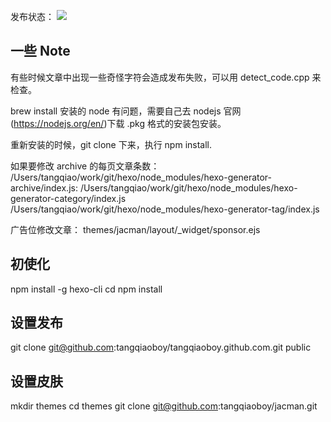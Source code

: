 发布状态：  ![](https://travis-ci.com/tangqiaoboy/tangqiaoboy.github.com.svg?branch=source)


## 一些 Note

有些时候文章中出现一些奇怪字符会造成发布失败，可以用 detect_code.cpp 来检查。

brew install 安装的 node 有问题，需要自己去 nodejs 官网(https://nodejs.org/en/)下载 .pkg 格式的安装包安装。

重新安装的时候，git clone 下来，执行 npm install.

如果要修改 archive 的每页文章条数：
/Users/tangqiao/work/git/hexo/node_modules/hexo-generator-archive/index.js:
/Users/tangqiao/work/git/hexo/node_modules/hexo-generator-category/index.js
/Users/tangqiao/work/git/hexo/node_modules/hexo-generator-tag/index.js

广告位修改文章：
themes/jacman/layout/_widget/sponsor.ejs

## 初使化
npm install -g hexo-cli
cd <blog folder>
npm install

## 设置发布
git clone git@github.com:tangqiaoboy/tangqiaoboy.github.com.git public

## 设置皮肤
mkdir themes
cd themes
git clone git@github.com:tangqiaoboy/jacman.git
